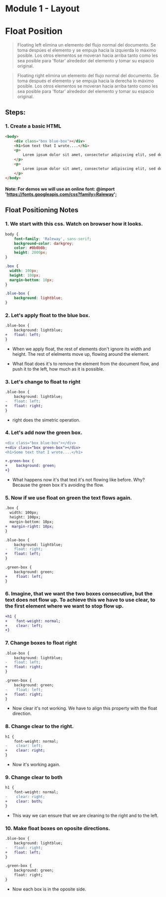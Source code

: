 # Module 1 - Layout

# Float Position

> Floating left elimina un elemento del flujo normal del documento. Se toma despúes el elemento y se empuja hacia la izquierda lo máximo posible. Los otros elementos se moveran hacia arriba tanto como les sea posible para 'flotar' alrededor del elemento y tomar su espacio original.

> Floating right elimina un elemento del flujo normal del documento. Se toma después el elemento y se empuja hacia la derecha lo máximo posible. Los otros elementos se moveran hacia arriba tanto como les sea posible para 'flotar' alrededor del elemento y tomar su espacio original.

## Steps:

### 1. Create a basic HTML

```html
<body>
    <div class="box blue-box"></div>
    <h1>Som text that I wrote....</h1>
    <p>
        Lorem ipsum dolor sit amet, consectetur adipiscing elit, sed do eiusmod tempor incididunt ut labore et dolore magna aliqua. Ut enim ad minim veniam, quis nostrud exercitation ullamco laboris nisi ut aliquip ex ea commodo consequat. Duis aute irure dolor in reprehenderit in voluptate velit esse cillum dolore eu fugiat nulla pariatur. Excepteur sint occaecat cupidatat non proident, sunt in culpa qui officia deserunt mollit anim id est laborum.
    </p>
    <p>
        Lorem ipsum dolor sit amet, consectetur adipiscing elit, sed do eiusmod tempor incididunt ut labore et dolore magna aliqua. Ut enim ad minim veniam, quis nostrud exercitation ullamco laboris nisi ut aliquip ex ea commodo consequat. Duis aute irure dolor in reprehenderit in voluptate velit esse cillum dolore eu fugiat nulla pariatur. Excepteur sint occaecat cupidatat non proident, sunt in culpa qui officia deserunt mollit anim id est laborum.
    </p>
</body>
``` 
#### Note: For demos we will use an online font: @import 'https://fonts.googleapis.com/css?family=Raleway';

## Float Positioning Notes

### 1. We start with this css. Watch on browser how it looks.

```css
body {
    font-family: 'Raleway', sans-serif;
    background-color: darkgrey;
    color: #0b0b0b;
    height: 2000px;
}

.box {
  width: 100px;
  height: 100px;
  margin-bottom: 10px;
}

.blue-box {
    background: lightblue;
}
``` 

### 2. Let's apply float to the blue box.

```diff
.blue-box {
    background: lightblue;
+   float: left;
}
```
* When we apply float, the rest of elements don't ignore its width and height. The rest of elelments move up, flowing around the element.

* What float does it's to remove the element from the document flow, and push it to the left, how much as it is possible.

### 3. Let's change to float to right
```diff
.blue-box {
    background: lightblue;
-   float: left;
+   float: right;
}
```
* right does the simetric operation.

### 4. Let's add now the green box.

```diff html
<div class="box blue-box"></div>
+<div class="box green-box"></div>
<h1>Some text that I wrote....</h1>
```

```diff
+.green-box {
+    background: green;
+}
```

* What happens now it's that text it's not flowing like before. Why? Because the green box it's avoiding the flow.

### 5. Now if we use float on green the text flows again. 

```diff
.box {
  width: 100px;
  height: 100px;
  margin-bottom: 10px;
+  margin-right: 10px;
}

.blue-box {
    background: lightblue;
-   float: right;
+   float: left;
}

.green-box {
    background: green;
+    float: left;
}
```

### 6. Imagine, that we want the two boxes consecutive, but the text does not flow up. To achieve this we have to use clear, to the first element where we want to stop flow up.

```diff
+h1 {
+    font-weight: normal;
+    clear: left;
+}
```

### 7. Change boxes to float right

```diff
.blue-box {
    background: lightblue;
-   float: left;
+   float: right;
}

.green-box {
    background: green;
-    float: left;
+   float: right;
}
```
* Now clear it's not working. We have to align this property with the float direction.

### 8. Change clear to the right.

```diff
h1 {
    font-weight: normal;
-    clear: left;
+    clear: right;
}
```
* Now it's working again.

### 9. Change clear to both

```diff
h1 {
    font-weight: normal;
-    clear: right;
+    clear: both;
}
```
* This way we can ensure that we are cleaning to the right and to the left.

### 10. Make float boxes on oposite directions.

```diff
.blue-box {
    background: lightblue;
-   float: right;
+   float: left;
}

.green-box {
    background: green;
    float: right;
}
```

* Now each box is in the oposite side.
